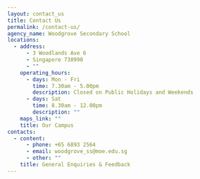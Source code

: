 ```yaml
---
layout: contact_us
title: Contact Us
permalink: /contact-us/
agency_name: Woodgrove Secondary School
locations:
  - address:
      - 3 Woodlands Ave 6
      - Singapore 738990
      - ""
    operating_hours:
      - days: Mon - Fri
        time: 7.30am - 5.00pm
        description: Closed on Public Holidays and Weekends
      - days: Sat
        time: 8.30am - 12.00pm
        description: ""
    maps_link: ""
    title: Our Campus
contacts:
  - content:
      - phone: +65 6893 2564
      - email: woodgrove_ss@moe.edu.sg
      - other: ""
    title: General Enquiries & Feedback
---
```


